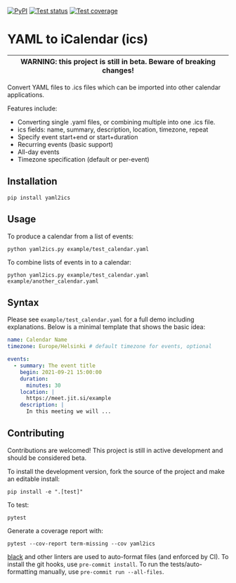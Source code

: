 [![PyPI](https://img.shields.io/pypi/v/yaml2ics)](https://pypi.org/project/yaml2ics/)
[![Test status](https://github.com/scientific-python/yaml2ics/workflows/test/badge.svg?branch=main)](https://github.com/scientific-python/yaml2ics/actions?query=workflow%3A%22test%22)
[![Test coverage](https://codecov.io/gh/scientific-python/yaml2ics/branch/main/graph/badge.svg)](https://app.codecov.io/gh/scientific-python/yaml2ics/branch/main)

# YAML to iCalendar (ics)

| WARNING: this project is still in beta. Beware of breaking changes! |
| ------------------------------------------------------------------- |

Convert YAML files to .ics files which can be imported into other
calendar applications.

Features include:

- Converting single .yaml files, or combining multiple into one .ics
  file.
- ics fields: name, summary, description, location, timezone, repeat
- Specify event start+end or start+duration
- Recurring events (basic support)
- All-day events
- Timezone specification (default or per-event)

## Installation

```
pip install yaml2ics
```

## Usage

To produce a calendar from a list of events:

```
python yaml2ics.py example/test_calendar.yaml
```

To combine lists of events in to a calendar:

```
python yaml2ics.py example/test_calendar.yaml example/another_calendar.yaml
```

## Syntax

Please see `example/test_calendar.yaml` for a full demo including
explanations. Below is a minimal template that shows the basic idea:

```yaml
name: Calendar Name
timezone: Europe/Helsinki # default timezone for events, optional

events:
  - summary: The event title
    begin: 2021-09-21 15:00:00
    duration:
      minutes: 30
    location: |
      https://meet.jit.si/example
    description: |
      In this meeting we will ...
```

## Contributing

Contributions are welcomed! This project is still in active development
and should be considered beta.

To install the development version, fork the source of the project and make an
editable install:

```
pip install -e ".[test]"
```

To test:

```
pytest
```

Generate a coverage report with:

```
pytest --cov-report term-missing --cov yaml2ics
```

[black](https://github.com/psf/black) and other linters are used to auto-format
files (and enforced by CI). To install the git hooks, use `pre-commit install`.
To run the tests/auto-formatting manually, use `pre-commit run --all-files`.
